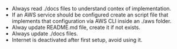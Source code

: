 - Always read ./docs files to understand contex of implementation.
- If an AWS service should be configured create an script file that implements that configuration vía AWS CLI inside an ./aws folder.
- Alway update README.md file, create it if not exists.
- Always update ./docs files.
- Internet is deactivated after first setup, avoid using it.

